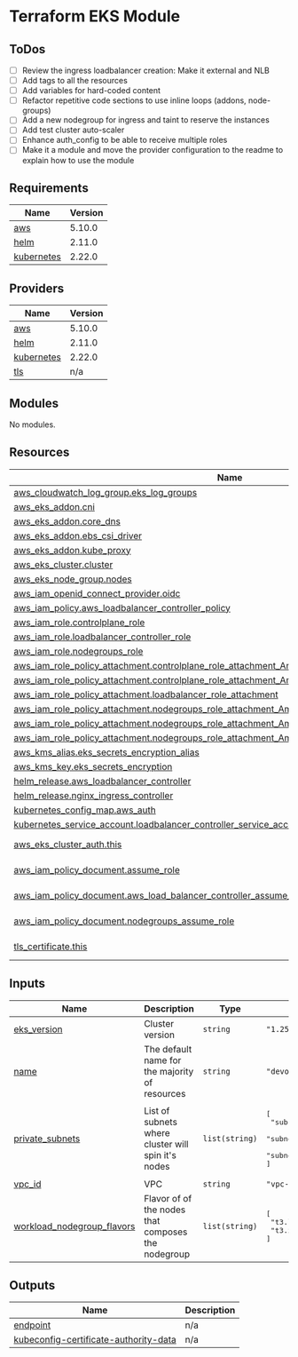 # Terraform EKS Module

## ToDos

- [ ] Review the ingress loadbalancer creation: Make it external and NLB
- [ ] Add tags to all the resources
- [ ] Add variables for hard-coded content
- [ ] Refactor repetitive code sections to use inline loops (addons, node-groups)
- [ ] Add a new nodegroup for ingress and taint to reserve the instances
- [ ] Add test cluster auto-scaler
- [ ] Enhance auth_config to be able to receive multiple roles
- [ ] Make it a module and move the provider configuration to the readme to explain how to use the module

## Requirements

| Name | Version |
|------|---------|
| <a name="requirement_aws"></a> [aws](#requirement\_aws) | 5.10.0 |
| <a name="requirement_helm"></a> [helm](#requirement\_helm) | 2.11.0 |
| <a name="requirement_kubernetes"></a> [kubernetes](#requirement\_kubernetes) | 2.22.0 |

## Providers

| Name | Version |
|------|---------|
| <a name="provider_aws"></a> [aws](#provider\_aws) | 5.10.0 |
| <a name="provider_helm"></a> [helm](#provider\_helm) | 2.11.0 |
| <a name="provider_kubernetes"></a> [kubernetes](#provider\_kubernetes) | 2.22.0 |
| <a name="provider_tls"></a> [tls](#provider\_tls) | n/a |

## Modules

No modules.

## Resources

| Name | Type |
|------|------|
| [aws_cloudwatch_log_group.eks_log_groups](https://registry.terraform.io/providers/hashicorp/aws/5.10.0/docs/resources/cloudwatch_log_group) | resource |
| [aws_eks_addon.cni](https://registry.terraform.io/providers/hashicorp/aws/5.10.0/docs/resources/eks_addon) | resource |
| [aws_eks_addon.core_dns](https://registry.terraform.io/providers/hashicorp/aws/5.10.0/docs/resources/eks_addon) | resource |
| [aws_eks_addon.ebs_csi_driver](https://registry.terraform.io/providers/hashicorp/aws/5.10.0/docs/resources/eks_addon) | resource |
| [aws_eks_addon.kube_proxy](https://registry.terraform.io/providers/hashicorp/aws/5.10.0/docs/resources/eks_addon) | resource |
| [aws_eks_cluster.cluster](https://registry.terraform.io/providers/hashicorp/aws/5.10.0/docs/resources/eks_cluster) | resource |
| [aws_eks_node_group.nodes](https://registry.terraform.io/providers/hashicorp/aws/5.10.0/docs/resources/eks_node_group) | resource |
| [aws_iam_openid_connect_provider.oidc](https://registry.terraform.io/providers/hashicorp/aws/5.10.0/docs/resources/iam_openid_connect_provider) | resource |
| [aws_iam_policy.aws_loadbalancer_controller_policy](https://registry.terraform.io/providers/hashicorp/aws/5.10.0/docs/resources/iam_policy) | resource |
| [aws_iam_role.controlplane_role](https://registry.terraform.io/providers/hashicorp/aws/5.10.0/docs/resources/iam_role) | resource |
| [aws_iam_role.loadbalancer_controller_role](https://registry.terraform.io/providers/hashicorp/aws/5.10.0/docs/resources/iam_role) | resource |
| [aws_iam_role.nodegroups_role](https://registry.terraform.io/providers/hashicorp/aws/5.10.0/docs/resources/iam_role) | resource |
| [aws_iam_role_policy_attachment.controlplane_role_attachment_AmazonEKSClusterPolicy](https://registry.terraform.io/providers/hashicorp/aws/5.10.0/docs/resources/iam_role_policy_attachment) | resource |
| [aws_iam_role_policy_attachment.controlplane_role_attachment_AmazonEKSVPCResourceController](https://registry.terraform.io/providers/hashicorp/aws/5.10.0/docs/resources/iam_role_policy_attachment) | resource |
| [aws_iam_role_policy_attachment.loadbalancer_role_attachment](https://registry.terraform.io/providers/hashicorp/aws/5.10.0/docs/resources/iam_role_policy_attachment) | resource |
| [aws_iam_role_policy_attachment.nodegroups_role_attachment_AmazonEC2ContainerRegistryReadOnly](https://registry.terraform.io/providers/hashicorp/aws/5.10.0/docs/resources/iam_role_policy_attachment) | resource |
| [aws_iam_role_policy_attachment.nodegroups_role_attachment_AmazonEKSWorkerNodePolicy](https://registry.terraform.io/providers/hashicorp/aws/5.10.0/docs/resources/iam_role_policy_attachment) | resource |
| [aws_iam_role_policy_attachment.nodegroups_role_attachment_AmazonEKS_CNI_Policy](https://registry.terraform.io/providers/hashicorp/aws/5.10.0/docs/resources/iam_role_policy_attachment) | resource |
| [aws_kms_alias.eks_secrets_encryption_alias](https://registry.terraform.io/providers/hashicorp/aws/5.10.0/docs/resources/kms_alias) | resource |
| [aws_kms_key.eks_secrets_encryption](https://registry.terraform.io/providers/hashicorp/aws/5.10.0/docs/resources/kms_key) | resource |
| [helm_release.aws_loadbalancer_controller](https://registry.terraform.io/providers/hashicorp/helm/2.11.0/docs/resources/release) | resource |
| [helm_release.nginx_ingress_controller](https://registry.terraform.io/providers/hashicorp/helm/2.11.0/docs/resources/release) | resource |
| [kubernetes_config_map.aws_auth](https://registry.terraform.io/providers/hashicorp/kubernetes/2.22.0/docs/resources/config_map) | resource |
| [kubernetes_service_account.loadbalancer_controller_service_account](https://registry.terraform.io/providers/hashicorp/kubernetes/2.22.0/docs/resources/service_account) | resource |
| [aws_eks_cluster_auth.this](https://registry.terraform.io/providers/hashicorp/aws/5.10.0/docs/data-sources/eks_cluster_auth) | data source |
| [aws_iam_policy_document.assume_role](https://registry.terraform.io/providers/hashicorp/aws/5.10.0/docs/data-sources/iam_policy_document) | data source |
| [aws_iam_policy_document.aws_load_balancer_controller_assume_role](https://registry.terraform.io/providers/hashicorp/aws/5.10.0/docs/data-sources/iam_policy_document) | data source |
| [aws_iam_policy_document.nodegroups_assume_role](https://registry.terraform.io/providers/hashicorp/aws/5.10.0/docs/data-sources/iam_policy_document) | data source |
| [tls_certificate.this](https://registry.terraform.io/providers/hashicorp/tls/latest/docs/data-sources/certificate) | data source |

## Inputs

| Name | Description | Type | Default | Required |
|------|-------------|------|---------|:--------:|
| <a name="input_eks_version"></a> [eks\_version](#input\_eks\_version) | Cluster version | `string` | `"1.25"` | no |
| <a name="input_name"></a> [name](#input\_name) | The default name for the majority of resources | `string` | `"devops"` | no |
| <a name="input_private_subnets"></a> [private\_subnets](#input\_private\_subnets) | List of subnets where cluster will spin it's nodes | `list(string)` | <pre>[<br>  "subnet-07679ba9b8dee988f",<br>  "subnet-0127fe1a3ce8e320a",<br>  "subnet-02655d15792b5a3d6"<br>]</pre> | no |
| <a name="input_vpc_id"></a> [vpc\_id](#input\_vpc\_id) | VPC | `string` | `"vpc-0d7ee178466caab08"` | no |
| <a name="input_workload_nodegroup_flavors"></a> [workload\_nodegroup\_flavors](#input\_workload\_nodegroup\_flavors) | Flavor of of the nodes that composes the nodegroup | `list(string)` | <pre>[<br>  "t3.large",<br>  "t3.xlarge"<br>]</pre> | no |

## Outputs

| Name | Description |
|------|-------------|
| <a name="output_endpoint"></a> [endpoint](#output\_endpoint) | n/a |
| <a name="output_kubeconfig-certificate-authority-data"></a> [kubeconfig-certificate-authority-data](#output\_kubeconfig-certificate-authority-data) | n/a |
